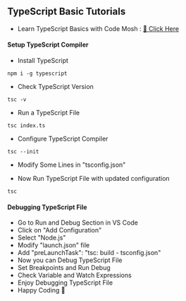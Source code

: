 ## TypeScript Basic Tutorials

- Learn TypeScript Basics with Code Mosh : [🎯 Click Here]()


#### Setup TypeScript Compiler

- Install TypeScript

```
npm i -g typescript
```

- Check TypeScript Version

```
tsc -v
```

- Run a TypeScript File

```
tsc index.ts
```

- Configure TypeScript Compiler
```
tsc --init
```

- Modify Some Lines in "tsconfig.json"

- Now Run TypeScript File with updated configuration
```
tsc
```

#### Debugging TypeScript File

- Go to Run and Debug Section in VS Code
- Click on "Add Configuration"
- Select "Node.js"
- Modify "launch.json" file
- Add "preLaunchTask": "tsc: build - tsconfig.json"
- Now you can Debug TypeScript File
- Set Breakpoints and Run Debug
- Check Variable and Watch Expressions
- Enjoy Debugging TypeScript File
- Happy Coding 🚀